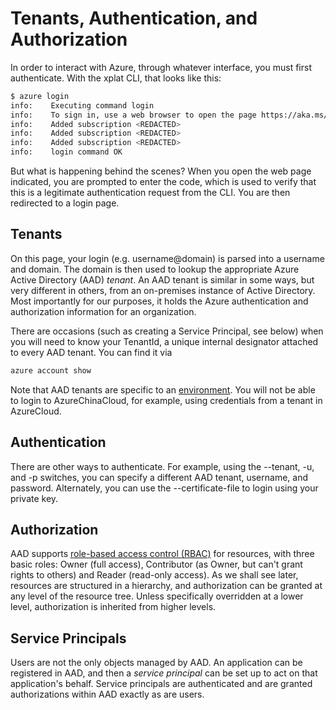 Tenants, Authentication, and Authorization
==========================================
In order to interact with Azure, through whatever interface, you must first
authenticate.  With the xplat CLI, that looks like this:

```bash
$ azure login
info:    Executing command login
info:    To sign in, use a web browser to open the page https://aka.ms/devicelogin. Enter the code <REDACTED> to authenticate.
info:    Added subscription <REDACTED>
info:    Added subscription <REDACTED>
info:    Added subscription <REDACTED>
info:    login command OK
```

But what is happening behind the scenes?  When you open the web page indicated,
you are prompted to enter the code, which is used to verify that this is a
legitimate authentication request from the CLI.  You are then redirected to
a login page.

## Tenants

On this page, your login (e.g. username@domain) is parsed into a username
and domain.  The domain is then used to lookup the appropriate Azure Active
Directory (AAD) *tenant*.  An AAD tenant is similar in some ways, but very
different in others, from an on-premises instance of Active Directory.  Most
importantly for our purposes, it holds the Azure authentication and
authorization information for an organization.

There are occasions (such as creating a Service Principal, see below)
when you will need to know your TenantId, a unique internal designator 
attached to every AAD tenant.  You can find it via
```bash
azure account show
```

Note that AAD tenants are specific to an [environment](environments.md).  You
will not be able to login to AzureChinaCloud, for example, using credentials
from a tenant in AzureCloud.

## Authentication

There are other ways to authenticate.  For example, using the --tenant, 
-u, and -p switches, you can specify a different AAD tenant, username, and
password.  Alternately, you can use the --certificate-file to login using
your private key.

## Authorization

AAD supports [role-based access control (RBAC)](https://azure.microsoft.com/en-us/documentation/articles/role-based-access-control-what-is/) for resources,
 with three basic roles: Owner (full access), Contributor (as Owner,
but can't grant rights to others) and Reader (read-only access).  As we
shall see later, resources are structured in a hierarchy, and authorization
can be granted at any level of the resource tree.  Unless specifically
overridden at a lower level, authorization is inherited from higher levels.

## Service Principals

Users are not the only objects managed by AAD.  An application can be
registered in AAD, and then a *service principal* can be set up to act
on that application's behalf.  Service principals are authenticated and
are granted authorizations within AAD exactly as are users.
